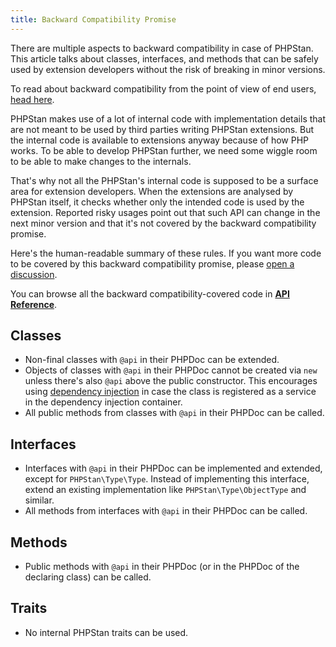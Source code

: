```yaml
---
title: Backward Compatibility Promise
---
```


There are multiple aspects to backward compatibility in case of PHPStan. This article talks about classes, interfaces, and methods that can be safely used by extension developers without the risk of breaking in minor versions.

<div class="bg-blue-100 border-l-4 border-blue-500 text-blue-700 p-4 mb-4" role="alert">

To read about backward compatibility from the point of view of end users, <a href="/user-guide/backward-compatibility-promise">head here</a>.

</div>

PHPStan makes use of a lot of internal code with implementation details that are not meant to be used by third parties writing PHPStan extensions. But the internal code is available to extensions anyway because of how PHP works. To be able to develop PHPStan further, we need some wiggle room to be able to make changes to the internals.

That's why not all the PHPStan's internal code is supposed to be a surface area for extension developers. When the extensions are analysed by PHPStan itself, it checks whether only the intended code is used by the extension. Reported risky usages point out that such API can change in the next minor version and that it's not covered by the backward compatibility promise.

Here's the human-readable summary of these rules. If you want more code to be covered by this backward compatibility promise, please [open a discussion](https://github.com/phpstan/phpstan/discussions).

You can browse all the backward compatibility-covered code in [**API Reference**](https://apiref.phpstan.org/1.11.x/namespace-PHPStan.html).

Classes
---------

* Non-final classes with `@api` in their PHPDoc can be extended.
* Objects of classes with `@api` in their PHPDoc cannot be created via `new` unless there's also `@api` above the public constructor. This encourages using [dependency injection](/developing-extensions/dependency-injection-configuration) in case the class is registered as a service in the dependency injection container.
* All public methods from classes with `@api` in their PHPDoc can be called.

Interfaces
---------

* Interfaces with `@api` in their PHPDoc can be implemented and extended, except for `PHPStan\Type\Type`. Instead of implementing this interface, extend an existing implementation like `PHPStan\Type\ObjectType` and similar.
* All methods from interfaces with `@api` in their PHPDoc can be called.

Methods
---------

* Public methods with `@api` in their PHPDoc (or in the PHPDoc of the declaring class) can be called.

Traits
---------

* No internal PHPStan traits can be used.
